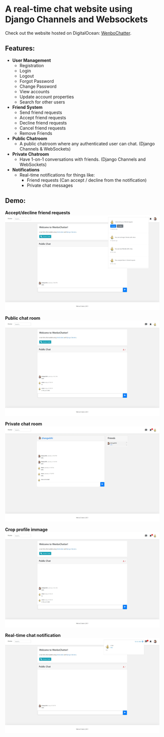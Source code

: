 # A real-time chat website using Django Channels and Websockets

Check out the website hosted on DigitalOcean: [WenboChatter](http://159.203.25.221/).

## Features:
- **User Management**
  * Registration
  * Login
  * Logout
  * Forgot Password
  * Change Password
  * View accounts
  * Update account properties
  * Search for other users
- **Friend System**
  * Send friend requests
  * Accept friend requests
  * Decline friend requests
  * Cancel friend requests
  * Remove Friends
- **Public Chatroom**
  * A public chatroom where any authenticated user can chat. (Django Channels & WebSockets)
- **Private Chatroom**
  * Have 1-on-1 conversations with friends. (Django Channels and WebSockets)
- **Notifications**
  * Real-time notifications for things like:
    - Friend requests (Can accept / decline from the notification)
    - Private chat messages

## Demo:
**Accept/decline friend requests**
![Alt](https://github.com/zhangwbhi/django-chatter/blob/main/demo_image/accept_reject_friend_request.jpeg?raw=true)

**Public chat room**
![Alt](https://github.com/zhangwbhi/django-chatter/blob/main/demo_image/public_chat.jpeg?raw=true)

**Private chat room**
![Alt](https://github.com/zhangwbhi/django-chatter/blob/main/demo_image/private_chat.jpeg?raw=true)

**Crop profile immage**
![Alt](https://github.com/zhangwbhi/django-chatter/blob/main/demo_image/overall.jpeg?raw=true)

**Real-time chat notification**
![Alt](https://github.com/zhangwbhi/django-chatter/blob/main/demo_image/real_time_chat_notification.jpeg?raw=true)
